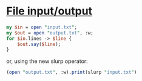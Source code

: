 [1]: http://rosettacode.org/wiki/File_input/output

# [File input/output][1]

```perl
my $in = open "input.txt";
my $out = open "output.txt", :w;
for $in.lines -> $line {
	$out.say($line);
}
```


or, using the new slurp operator:

```perl
(open "output.txt", :w).print(slurp "input.txt")
```